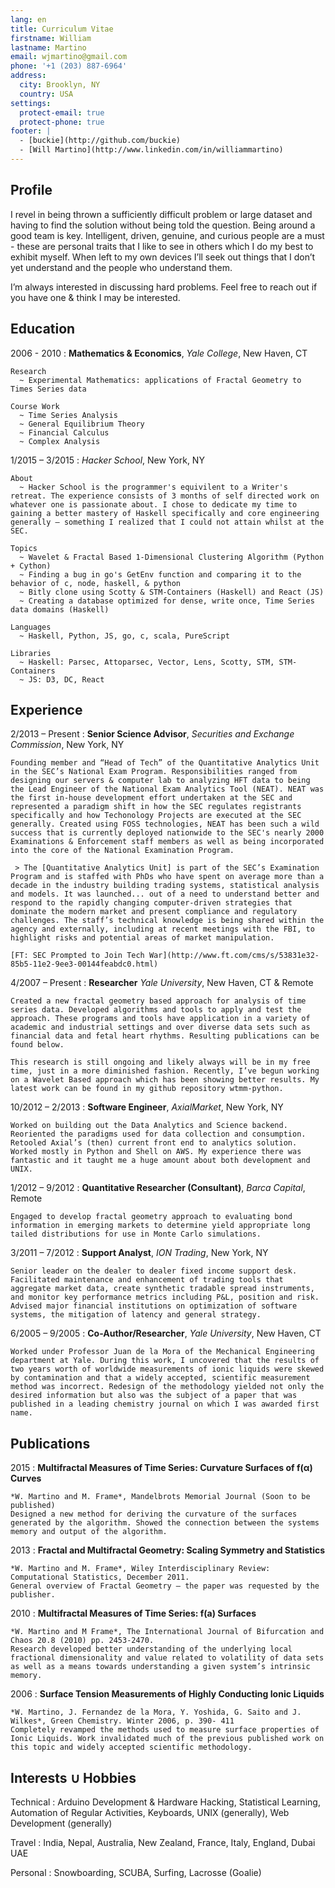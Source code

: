 ```yaml
---
lang: en
title: Curriculum Vitae
firstname: William 
lastname: Martino 
email: wjmartino@gmail.com
phone: '+1 (203) 887-6964'
address:
  city: Brooklyn, NY
  country: USA
settings:
  protect-email: true
  protect-phone: true
footer: |
  - [buckie](http://github.com/buckie)
  - [Will Martino](http://www.linkedin.com/in/williammartino)
---
```


Profile
-------

I revel in being thrown a sufficiently difficult problem or large dataset and having to find the solution without being told the question. Being around a good team is key. Intelligent, driven, genuine, and curious people are a must - these are personal traits that I like to see in others which I do my best to exhibit myself. When left to my own devices I’ll seek out things that I don’t yet understand and the people who understand them.

I’m always interested in discussing hard problems. Feel free to reach out if you have one & think I may be interested.

Education
---------

2006 - 2010
:    **Mathematics & Economics**, *Yale College*, New Haven, CT

    Research
      ~ Experimental Mathematics: applications of Fractal Geometry to Times Series data

    Course Work
      ~ Time Series Analysis
      ~ General Equilibrium Theory
      ~ Financial Calculus
      ~ Complex Analysis

1/2015 – 3/2015
:   *Hacker School*, New York, NY

    About
      ~ Hacker School is the programmer's equivilent to a Writer's retreat. The experience consists of 3 months of self directed work on whatever one is passionate about. I chose to dedicate my time to gaining a better mastery of Haskell specifically and core engineering generally – something I realized that I could not attain whilst at the SEC.

    Topics
      ~ Wavelet & Fractal Based 1-Dimensional Clustering Algorithm (Python + Cython)
      ~ Finding a bug in go's GetEnv function and comparing it to the behavior of c, node, haskell, & python
      ~ Bitly clone using Scotty & STM-Containers (Haskell) and React (JS)
      ~ Creating a database optimized for dense, write once, Time Series data domains (Haskell)

    Languages
      ~ Haskell, Python, JS, go, c, scala, PureScript
    
    Libraries
      ~ Haskell: Parsec, Attoparsec, Vector, Lens, Scotty, STM, STM-Containers
      ~ JS: D3, DC, React


Experience
----------

2/2013 – Present
:   **Senior Science Advisor**, *Securities and Exchange Commission*, New York, NY

    Founding member and “Head of Tech” of the Quantitative Analytics Unit in the SEC’s National Exam Program. Responsibilities ranged from designing our servers & computer lab to analyzing HFT data to being the Lead Engineer of the National Exam Analytics Tool (NEAT). NEAT was the first in-house development effort undertaken at the SEC and represented a paradigm shift in how the SEC regulates registrants specifically and how Techonology Projects are executed at the SEC generally. Created using FOSS technologies, NEAT has been such a wild success that is currently deployed nationwide to the SEC's nearly 2000 Examinations & Enforcement staff members as well as being incorporated into the core of the National Examination Program.

     > The [Quantitative Analytics Unit] is part of the SEC’s Examination Program and is staffed with PhDs who have spent on average more than a decade in the industry building trading systems, statistical analysis and models. It was launched... out of a need to understand better and respond to the rapidly changing computer-driven strategies that dominate the modern market and present compliance and regulatory challenges. The staff’s technical knowledge is being shared within the agency and externally, including at recent meetings with the FBI, to highlight risks and potential areas of market manipulation.

    [FT: SEC Prompted to Join Tech War](http://www.ft.com/cms/s/53831e32-85b5-11e2-9ee3-00144feabdc0.html)

4/2007 – Present
:   **Researcher** *Yale University*, New Haven, CT & Remote

    Created a new fractal geometry based approach for analysis of time series data. Developed algorithms and tools to apply and test the approach. These programs and tools have application in a variety of academic and industrial settings and over diverse data sets such as financial data and fetal heart rhythms. Resulting publications can be found below.

    This research is still ongoing and likely always will be in my free time, just in a more diminished fashion. Recently, I’ve begun working on a Wavelet Based approach which has been showing better results. My latest work can be found in my github repository wtmm-python.

10/2012 – 2/2013
:   **Software Engineer**, *AxialMarket*, New York, NY

    Worked on building out the Data Analytics and Science backend. Reoriented the paradigms used for data collection and consumption. Retooled Axial’s (then) current front end to analytics solution. Worked mostly in Python and Shell on AWS. My experience there was fantastic and it taught me a huge amount about both development and UNIX.

1/2012 – 9/2012
:   **Quantitative Researcher (Consultant)**, *Barca Capital*, Remote

    Engaged to develop fractal geometry approach to evaluating bond information in emerging markets to determine yield appropriate long tailed distributions for use in Monte Carlo simulations.

3/2011 – 7/2012
:   **Support Analyst**, *ION Trading*, New York, NY

    Senior leader on the dealer to dealer fixed income support desk. Facilitated maintenance and enhancement of trading tools that aggregate market data, create synthetic tradable spread instruments, and monitor key performance metrics including P&L, position and risk. Advised major financial institutions on optimization of software systems, the mitigation of latency and general strategy.

6/2005 – 9/2005
:   **Co-Author/Researcher**, *Yale University*, New Haven, CT

    Worked under Professor Juan de la Mora of the Mechanical Engineering department at Yale. During this work, I uncovered that the results of two years worth of worldwide measurements of ionic liquids were skewed by contamination and that a widely accepted, scientific measurement method was incorrect. Redesign of the methodology yielded not only the desired information but also was the subject of a paper that was published in a leading chemistry journal on which I was awarded first name.


Publications
------------

2015
:   **Multifractal Measures of Time Series: Curvature Surfaces of f(α) Curves**

    *W. Martino and M. Frame*, Mandelbrots Memorial Journal (Soon to be published)
    Designed a new method for deriving the curvature of the surfaces generated by the algorithm. Showed the connection between the systems memory and output of the algorithm.

2013
:   **Fractal and Multifractal Geometry: Scaling Symmetry and Statistics**

    *W. Martino and M. Frame*, Wiley Interdisciplinary Review: Computational Statistics, December 2011.
    General overview of Fractal Geometry – the paper was requested by the publisher.

2010
:   **Multifractal Measures of Time Series: f(a) Surfaces**

    *W. Martino and M Frame*, The International Journal of Bifurcation and Chaos 20.8 (2010) pp. 2453-2470.
    Research developed better understanding of the underlying local fractional dimensionality and value related to volatility of data sets as well as a means towards understanding a given system’s intrinsic memory.

2006
:   **Surface Tension Measurements of Highly Conducting Ionic Liquids**

    *W. Martino, J. Fernandez de la Mora, Y. Yoshida, G. Saito and J. Wilkes*, Green Chemistry. Winter 2006, p. 390- 411
    Completely revamped the methods used to measure surface properties of Ionic Liquids. Work invalidated much of the previous published work on this topic and widely accepted scientific methodology.


Interests ∪ Hobbies
----------------------

Technical
:   Arduino Development & Hardware Hacking, Statistical Learning, Automation of Regular Activities, Keyboards, UNIX (generally), Web Development (generally)

Travel
:   India, Nepal, Australia, New Zealand, France, Italy, England, Dubai UAE

Personal
:   Snowboarding, SCUBA, Surfing, Lacrosse (Goalie)


